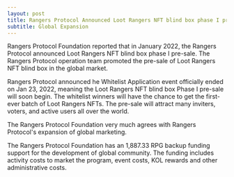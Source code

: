 ```yaml
---
layout: post
title: Rangers Protocol Announced Loot Rangers NFT blind box phase I pre-sale
subtitle: Global Expansion
---
```


Rangers Protocol Foundation reported that in January 2022, the Rangers Protocol announced Loot Rangers NFT blind box phase I pre-sale.  The Rangers Protocol operation team promoted the pre-sale of Loot Rangers NFT blind box in the global market.

Rangers Protocol announced he Whitelist Application event officially ended on Jan 23, 2022, meaning the Loot Rangers NFT blind box Phase I pre-sale will soon begin. The whitelist winners will have the chance to get the first-ever batch of Loot Rangers NFTs. The pre-sale will attract many inviters, voters, and active users all over the world.

The Rangers Protocol Foundation very much agrees with Rangers Protocol's expansion of global marketing. 

The Rangers Protocol Foundation has an 1,887.33 RPG backup funding support for the development of global community.  The funding includes activity costs to market the program, event costs, KOL rewards and other administrative costs. 
